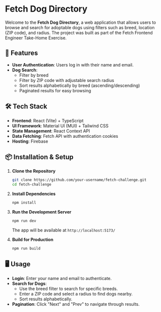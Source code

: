 # Fetch Dog Directory

Welcome to the **Fetch Dog Directory**, a web application that allows users to browse and search for adoptable dogs using filters such as breed, location (ZIP code), and radius. The project was built as part of the Fetch Frontend Engineer Take-Home Exercise.

## 🚀 Features
- **User Authentication**: Users log in with their name and email.
- **Dog Search**:
  - Filter by breed
  - Filter by ZIP code with adjustable search radius
  - Sort results alphabetically by breed (ascending/descending)
  - Paginated results for easy browsing

## 🛠️ Tech Stack
- **Frontend**: React (Vite) + TypeScript
- **UI Framework**: Material UI (MUI) + Tailwind CSS
- **State Management**: React Context API
- **Data Fetching**: Fetch API with authentication cookies
- **Hosting**: Firebase

## 📦 Installation & Setup
1. **Clone the Repository**
   ```bash
   git clone https://github.com/your-username/fetch-challenge.git
   cd fetch-challenge
   ```

2. **Install Dependencies**
   ```bash
   npm install
   ```

3. **Run the Development Server**
   ```bash
   npm run dev
   ```
   The app will be available at `http://localhost:5173/`

4. **Build for Production**
   ```bash
   npm run build
   ```

## 🖥️ Usage
- **Login**: Enter your name and email to authenticate.
- **Search for Dogs**:
  - Use the breed filter to search for specific breeds.
  - Enter a ZIP code and select a radius to find dogs nearby.
  - Sort results alphabetically.
- **Pagination**: Click "Next" and "Prev" to navigate through results.
